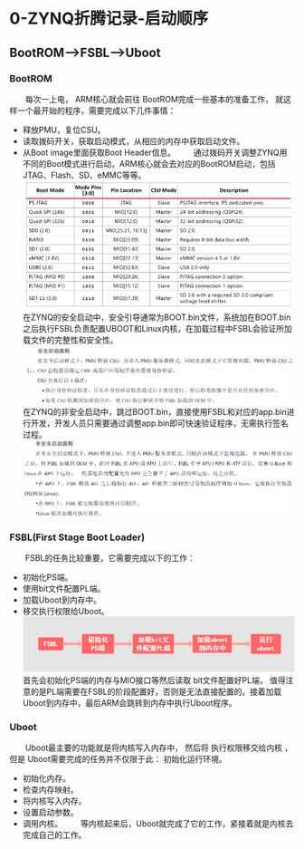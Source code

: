 # 0-ZYNQ折腾记录-启动顺序
BootROM——>FSBL——>Uboot
----------------------

### BootROM

　　每次一上电， ARM核心就会前往 BootROM完成一些基本的准备工作， 就这样一个最开始的程序，需要完成以下几件事情：
*   释放PMU，复位CSU。
*   读取拨码开关，获取启动模式，从相应的内存中获取启动文件。
*   从Boot image里面获取Boot Header信息。
　　通过拨码开关调整ZYNQ用不同的Boot模式进行启动，ARM核心就会去对应的BootROM启动，包括JTAG、Flash、SD、eMMC等等。
​![image](assets/image-20241027171904-vxm27t5.png)​
　　在ZYNQ的安全启动中，安全引导通常为BOOT.bin文件，系统加在BOOT.bin之后执行FSBL负责配置UBOOT和Linux内核，在加载过程中FSBL会验证所加载文件的完整性和安全性。
​![image](assets/image-20241027172444-nd5w1wv.png)​
　　在ZYNQ的非安全启动中，跳过BOOT.bin，直接使用FSBL和对应的app.bin进行开发，开发人员只需要通过调整app.bin即可快速验证程序，无需执行签名过程。
​![image](assets/image-20241027172457-jghwd39.png)​
### FSBL(First Stage Boot Loader)
　　FSBL的任务比较重要，它需要完成以下的工作：
*   初始化PS端。
*   使用bit文件配置PL端。
*   加载Uboot到内存中。
*   移交执行权限给Uboot。
​![image](assets/network-asset-38YQPeWqDdGEF2U-.png)​
　　首先会初始化PS端的内存与MIO接口等然后读取 bit文件配置好PL端， 值得注意的是PL端需要在FSBL的阶段配置好，否则是无法直接配置的。接着加载Uboot到内存中，最后ARM会跳转到内存中执行Uboot程序。
### Uboot
　　Uboot最主要的功能就是将内核写入内存中， 然后将 执行权限移交给内核 ，但是 Uboot需要完成的任务并不仅限于此：
初始化运行环境。
*   初始化内存。
*   检查内存映射。
*   将内核写入内存。
*   设置启动参数。
*   调用内核。
　　等内核起来后，Uboot就完成了它的工作，紧接着就是内核去完成自己的工作。
